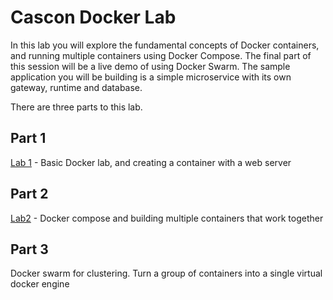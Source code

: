 # Cascon Docker Lab
In this lab you will explore the fundamental concepts of Docker containers, and 
running multiple containers using Docker Compose.  The final part of this session will be a live demo
of using Docker Swarm.  The sample application you will be building is a simple microservice with its own gateway, runtime
and database.

There are three parts to this lab.

## Part 1

[Lab 1](part-1/lab-instructions.md) - Basic Docker lab, and creating a container with a web server 

## Part 2
[Lab2](part-2/) - Docker compose and building multiple containers that work together

## Part 3
Docker swarm for clustering.  Turn a group of containers into a single virtual docker engine